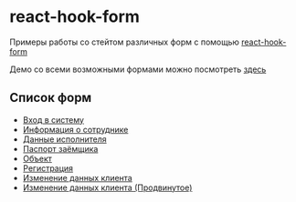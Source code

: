 # react-hook-form

Примеры работы cо стейтом различных форм с помощью [react-hook-form](https://react-hook-form.com/)

Демо со всеми возможными формами можно посмотреть [здесь](https://balance-pl.github.io/react-hook-form-forms/)

## Список форм
- [Вход в систему](https://github.com/balance-pl/react-hook-form-forms/tree/main/src/forms/LoginForm)
- [Информация о сотруднике](https://github.com/balance-pl/react-hook-form-forms/tree/main/src/forms/EmployeeInfoForm)
- [Данные исполнителя](https://github.com/balance-pl/react-hook-form-forms/tree/main/src/forms/ContractorDataForm)
- [Паспорт заёмщика](https://github.com/balance-pl/react-hook-form-forms/tree/main/src/forms/BorrowerPassportForm)
- [Объект](https://github.com/balance-pl/react-hook-form-forms/tree/main/src/forms/PropertyForm)
- [Регистрация](https://github.com/balance-pl/react-hook-form-forms/tree/main/src/forms/RegistrationForm)
- [Изменение данных клиента](https://github.com/balance-pl/react-hook-form-forms/tree/main/src/forms/ChangeClientDataForm)
- [Изменение данных клиента (Продвинутое)](https://github.com/balance-pl/react-hook-form-forms/tree/main/src/forms/ChangeClientDataAdvancedForm)